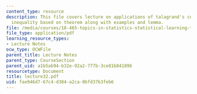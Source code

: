 ```yaml
---
content_type: resource
description: This file covers lecture on applications of talagrand's convex-hull distance
  inequality based on theorem along with examples and lemma.
file: /media/courses/18-465-topics-in-statistics-statistical-learning-theory-spring-2007/fae946d767c4d384a2ca0bfd37b3feb6_lecture32.pdf
file_type: application/pdf
learning_resource_types:
- Lecture Notes
ocw_type: OCWFile
parent_title: Lecture Notes
parent_type: CourseSection
parent_uid: a1b5ab94-b32e-92a2-777b-3ce81b841896
resourcetype: Document
title: lecture32.pdf
uid: fae946d7-67c4-d384-a2ca-0bfd37b3feb6
---
```

